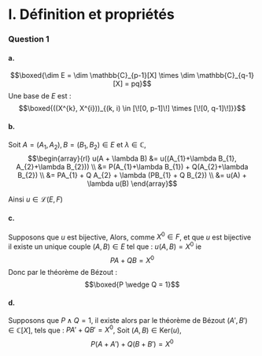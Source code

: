# I. Définition et propriétés
### Question 1
#### a.
$$\boxed{\dim E = \dim \mathbb{C}_{p-1}[X] \times \dim \mathbb{C}_{q-1}[X] = pq}$$
Une base de $E$ est : 
$$\boxed{((X^{k}, X^{i}))_{(k, i) \in [\![0, p-1]\!] \times [\![0, q-1]\!]}}$$

#### b.
Soit $A=(A_{1}, A_{2}), B = (B_{1}, B_{2})\in E$ et $\lambda \in \mathbb{C}$,  
$$\begin{array}{rl}
u(A + \lambda B) &= u((A_{1}+\lambda B_{1}, A_{2}+\lambda B_{2}))  \\
&= P(A_{1}+\lambda B_{1}) + Q(A_{2}+\lambda B_{2}) \\
&= PA_{1} + Q A_{2} + \lambda (PB_{1} + Q B_{2}) \\
&= u(A) + \lambda u(B)
\end{array}$$

Ainsi $u \in \mathcal{L}(E, F)$

#### c.
Supposons que $u$ est bijective, 
Alors, comme $X^{0} \in F$, et que $u$ est bijective il existe un unique couple $(A,B) \in E$ tel que : $u(A,B) = X^{0}$
ie 
$$PA + QB=X^{0}$$
Donc par le théorème de Bézout :
$$\boxed{P \wedge Q = 1}$$

#### d.
Supposons que $P\wedge Q = 1$, il existe alors par le théorème de Bézout $(A', B') \in \mathbb{C}[X]$, tels que : $PA' + QB' = X^{0}$, 
Soit $(A, B) \in \mathrm{Ker}(u)$,
$$P(A + A') + Q(B+B') = X^{0}$$
